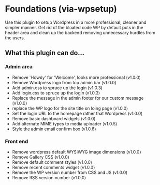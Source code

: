 # Foundations (via-wpsetup)
Use this plugin to setup Wordpress in a more professional, cleaner and simpler manner.
Get rid of the bloated code WP by default puts in the header area and clean up the backend removing unnecessary hurdles from the users.

## What this plugin can do...

### Admin area
- Remove 'Howdy' for 'Welcome', looks more professional (v1.0.0)
- Remove Wordpress logo from top admin bar (v1.0.0)
- Add admin.css to spruce up the login (v1.0.3)
- Add login.css to spruce up the login (v1.0.3)
- Replace the message in the admin footer for our custom message (v1.0.0)
- replace the WP logo for the site title on loing page (v1.0.0)
- Set the login URL to the homepage rather that Wordpress (v1.0.0)
- Remove basic dashboard widgets (v1.0.0)
- Add alternate MIME types to media uploader (v1.0.5)
- Style the admin email confirm box (v1.0.6)

### Front end
- Remove wordpress default WYSIWYG image dimensions (v1.0.0)
- Remove Gallery CSS (v1.0.0)
- Remove default comment styles (v1.0.0)
- Remove recent comments widget (v1.0.0)
- Remove the WP version number from CSS and JS (v1.0.0)
- Remove RSS version number (v1.0.0)
